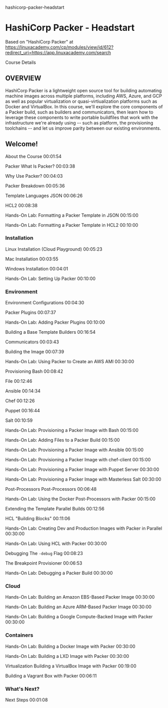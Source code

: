hashicorp-packer-headstart
# HashiCorp Packer - Headstart

Based on "HashiCorp Packer" at https://linuxacademy.com/cp/modules/view/id/612?redirect_uri=https://app.linuxacademy.com/search

Course Details

## OVERVIEW
HashiCorp Packer is a lightweight open source tool for building automating machine images across multiple platforms, including AWS, Azure, and GCP as well as popular virtualization or quasi-virtiualization platforms such as Docker and VirtualBox. In this course, we'll explore the core components of a Packer build, such as builders and communicators, then learn how to leverage these components to write portable buildfiles that work with the infrastructure we're already using -- such as platform, the provisioning toolchains -- and let us improve parity between our existing environments.

## Welcome!

About the Course
00:01:54

Packer
What Is Packer?
00:03:38

Why Use Packer?
00:04:03

Packer Breakdown
00:05:36

Template Languages
JSON
00:06:26

HCL2
00:08:38

Hands-On Lab:
Formatting a Packer Template in JSON
00:15:00

Hands-On Lab:
Formatting a Packer Template in HCL2
00:10:00

### Installation

Linux Installation (Cloud Playground)
00:05:23

Mac Installation
00:03:55

Windows Installation
00:04:01

Hands-On Lab:
Setting Up Packer
00:10:00

### Environment

Environment Configurations
00:04:30

Packer Plugins
00:07:37

Hands-On Lab:
Adding Packer Plugins
00:10:00

Building a Base Template
Builders
00:16:54

Communicators
00:03:43

Building the Image
00:07:39

Hands-On Lab:
Using Packer to Create an AWS AMI
00:30:00

Provisioning
Bash
00:08:42

File
00:12:46

Ansible
00:14:34

Chef
00:12:26

Puppet
00:16:44

Salt
00:10:59

Hands-On Lab:
Provisioning a Packer Image with Bash
00:15:00

Hands-On Lab:
Adding Files to a Packer Build
00:15:00

Hands-On Lab:
Provisioning a Packer Image with Ansible
00:15:00

Hands-On Lab:
Provisioning a Packer Image with chef-client
00:15:00

Hands-On Lab:
Provisioning a Packer Image with Puppet Server
00:30:00

Hands-On Lab:
Provisioning a Packer Image with Masterless Salt
00:30:00

Post-Processors
Post-Processors
00:06:48

Hands-On Lab:
Using the Docker Post-Processors with Packer
00:15:00

Extending the Template
Parallel Builds
00:12:56

HCL "Building Blocks"
00:11:06

Hands-On Lab:
Creating Dev and Production Images with Packer in Parallel
00:30:00

Hands-On Lab:
Using HCL with Packer
00:30:00

Debugging
The `-debug` Flag
00:08:23

The Breakpoint Provisioner
00:06:53

Hands-On Lab:
Debugging a Packer Build
00:30:00

### Cloud

Hands-On Lab:
Building an Amazon EBS-Based Packer Image
00:30:00

Hands-On Lab:
Building an Azure ARM-Based Packer Image
00:30:00

Hands-On Lab:
Building a Google Compute-Backed Image with Packer
00:30:00

### Containers

Hands-On Lab:
Building a Docker Image with Packer
00:30:00

Hands-On Lab:
Building a LXD Image with Packer
00:30:00

Virtualization
Building a VirtualBox Image with Packer
00:19:00

Building a Vagrant Box with Packer
00:06:11

### What's Next?
Next Steps
00:01:08
